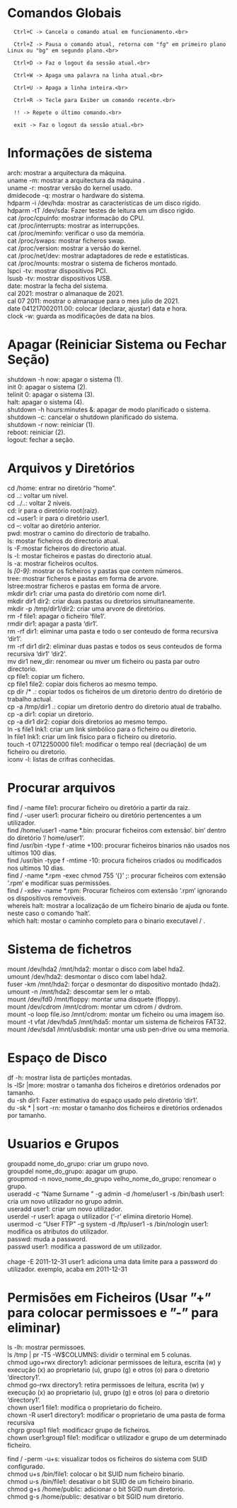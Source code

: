 # Comandos Globais

      Ctrl+C -> Cancela o comando atual em funcionamento.<br>

      Ctrl+Z -> Pausa o comando atual, retorna com "fg" em primeiro plano Linux ou "bg" em segundo plano.<br>

      Ctrl+D -> Faz o logout da sessão atual.<br>

      Ctrl+W -> Apaga uma palavra na linha atual.<br>

      Ctrl+U -> Apaga a linha inteira.<br>

      Ctrl+R -> Tecle para Exiber um comando recente.<br>

      !! -> Repete o último comando.<br>

      exit -> Faz o logout da sessão atual.<br>


# Informações de sistema

arch: mostrar a arquitectura da máquina.<br>
uname -m: mostrar a arquitectura da máquina .<br>
uname -r: mostrar versão do kernel usado.<br>
dmidecode -q: mostrar o hardware do sistema.<br>
hdparm -i /dev/hda: mostrar as características de um disco rigido.<br>
hdparm -tT /dev/sda: Fazer testes de leitura em um disco rigido.<br>
cat /proc/cpuinfo: mostrar informacão do CPU.<br>
cat /proc/interrupts: mostrar as interrupções.<br>
cat /proc/meminfo: verificar o uso da memória.<br>
cat /proc/swaps: mostrar ficheros swap.<br>
cat /proc/version: mostrar a versão do kernel.<br>
cat /proc/net/dev: mostrar adaptadores de rede e estatísticas.<br>
cat /proc/mounts: mostrar o sistema de ficheros montado.<br>
lspci -tv: mostrar dispositivos PCI.<br>
lsusb -tv: mostrar dispositivos USB.<br>
date: mostrar la fecha del sistema.<br>
cal 2021: mostrar o almanaque de 2021.<br>
cal 07 2011: mostrar o almanaque para o mes julio de 2021.<br>
date 041217002011.00: colocar (declarar, ajustar) data e hora.<br>
clock -w: guarda as modificações de data na bios.<br>

# Apagar (Reiniciar Sistema ou Fechar Seção)

shutdown -h now: apagar o sistema (1).<br>
init 0: apagar o sistema (2).<br>
telinit 0: apagar o sistema (3).<br>
halt: apagar o sistema (4).<br>
shutdown -h hours:minutes &: apagar de modo planificado o sistema.<br>
shutdown -c: cancelar o shutdown planificado do sistema.<br>
shutdown -r now: reiniciar (1).<br>
reboot: reiniciar (2).<br>
logout: fechar a seção.<br>

# Arquivos y Diretórios

cd /home: entrar no diretório “home”.<br>
cd ..: voltar um nivel.<br>
cd ../..: voltar 2 niveis.<br>
cd: ir para o diretório root(raiz).<br>
cd ~user1: ir para o diretório user1.<br>
cd –: voltar ao diretório anterior.<br>
pwd: mostrar o camino do directorio de trabalho.<br>
ls: mostar ficheiros do directorio atual.<br>
ls -F:mostar ficheiros do directorio atual.<br>
ls -l: mostar ficheiros e pastas do directorio atual.<br>
ls -a: mostrar ficheiros ocultos.<br>
ls *[0-9]*: mostrar os ficheiros y pastas que contem números.<br>
tree: mostrar ficheros e pastas em forma de arvore.<br>
lstree:mostrar ficheros e pastas em forma de arvore.<br>
mkdir dir1:  criar uma pasta do diretório com nome dir1.<br>
mkdir dir1 dir2: criar duas pastas ou diretorios simultaneamente.<br>
mkdir -p /tmp/dir1/dir2: criar uma arvore de diretórios.<br>
rm -f file1: apagar o ficheiro ‘file1’.<br>
rmdir dir1: apagar a pasta ‘dir1’.<br>
rm -rf dir1: eliminar uma pasta e todo o ser conteudo de forma recursiva ‘dir1’.<br>
rm -rf dir1 dir2: eliminar duas pastas e todos os seus conteudos de forma recursiva ‘dir1’ ‘dir2’.<br>
mv dir1 new_dir: renomear ou mver um ficheiro ou pasta par outro directorio.<br>
cp file1: copiar um fichero.<br>
cp file1 file2: copiar dois ficheros ao mesmo tempo.<br>
cp dir /* .: copiar todos os ficheiros de um diretorio dentro do diretório de trabalho actual.<br>
cp -a /tmp/dir1 .: copiar um diretorio dentro do diretorio atual de trabalho.<br>
cp -a dir1: copiar un diretorio.<br>
cp -a dir1 dir2: copiar dois diretorios ao mesmo tempo.<br>
ln -s file1 lnk1: criar um link simbólico para o ficheiro ou diretorio.<br>
ln file1 lnk1: criar um link fisico para o ficheiro ou diretorio.<br>
touch -t 0712250000 file1: modificar o tempo real (decriação) de um ficheiro ou diretorio.<br>
iconv -l: listas de crifras conhecidas.<br>


# Procurar arquivos
find / -name file1: procurar ficheiro ou diretório a partir da raiz.<br>
find / -user user1: procurar ficheiro ou diretório pertencentes a um utilizador.<br>
find /home/user1 -name *.bin: procurar ficheiros com extensão‘. bin’ dentro do diretório ‘/ home/user1’.<br>
find /usr/bin -type f -atime +100:  procurar ficheiros binarios não usados nos ultimos 100 dias.<br>
find /usr/bin -type f -mtime -10: procura ficheiros criados ou modificados nos ultimos 10 dias.<br>
find / -name *.rpm -exec chmod 755 ‘{}’ ;: procurar ficheiros com extensão ‘.rpm’ e modificar suas permissões.<br>
find / -xdev -name *.rpm: Procurar ficheiros com extensão ‘.rpm’ ignorando os dispositivos removiveis.<br>
whereis halt: mostrar a localização de um ficheiro binario de ajuda ou fonte. neste caso o comando ‘halt’.<br>
which halt: mostar o caminho completo para o binario executavel / .<br>

# Sistema de fichetros
mount /dev/hda2 /mnt/hda2: montar o disco com label hda2.<br>
umount /dev/hda2: desmontar o disco com label hda2.<br>
fuser -km /mnt/hda2: forçar o desmontar do dispositivo montado (hda2).<br>
umount -n /mnt/hda2: descomtar sem ler o mtab.<br>
mount /dev/fd0 /mnt/floppy: montar uma disquete (floppy).<br>
mount /dev/cdrom /mnt/cdrom: montar um cdrom / dvdrom.<br>
mount -o loop file.iso /mnt/cdrom: montar um ficheiro ou uma imagem iso.<br>
mount -t vfat /dev/hda5 /mnt/hda5: montar um sistema de ficheiros FAT32.<br>
mount /dev/sda1 /mnt/usbdisk: montar uma usb pen-drive ou uma memoria.<br>

# Espaço de Disco
df -h: mostrar lista de partições montadas.<br>
ls -lSr |more: mostrar o tamanha dos ficheiros e diretórios ordenados por tamanho.<br>
du -sh dir1:  Fazer estimativa do espaço usado pelo diretório ‘dir1’.<br>
du -sk * | sort -rn: mostar o tamanho dos ficheiros e diretórios ordenados por tamanho.<br>


# Usuarios e Grupos

groupadd nome_do_grupo: criar um grupo novo.<br>
groupdel nome_do_grupo: apagar um grupo.<br>
groupmod -n novo_nome_do_grupo velho_nome_do_grupo: renomear o grupo.<br>
useradd -c “Name Surname ” -g admin -d /home/user1 -s /bin/bash user1: cria um novo utilizador no grupo admin.<br>
useradd user1: criar um novo utilizador.<br>
userdel -r user1: apaga o utilizador (‘-r’ elimina  diretorio Home).<br>
usermod -c “User FTP” -g system -d /ftp/user1 -s /bin/nologin user1: modifica os atributos do utilizador.<br>
passwd: muda a password.<br>
passwd user1: modifica a password de um utilizador.<br><br>
chage -E 2011-12-31 user1: adiciona uma data limite para a password do utilizador. exemplo, acaba em 2011-12-31 <br>

# Permisões em Ficheiros (Usar ”+” para colocar permissoes e ”-” para eliminar)

ls -lh: mostrar permissoes.<br>
ls /tmp | pr -T5 -W$COLUMNS: dividir o terminal em 5 colunas.<br>
chmod ugo+rwx directory1: adicionar permissoes de leitura, escrita (w) y execução (x) ao proprietario (u), grupo (g) e otros (o) para o diretorio ‘directory1’.<br>
chmod go-rwx directory1: retira permissoes de leitura, escrita (w) y execução (x) ao proprietario (u), grupo (g) e otros (o) para o diretorio ‘directory1’.<br>
chown user1 file1: modifica o proprietario do ficheiro.<br>
chown -R user1 directory1: modificar o proprietario de uma pasta de forma recursiva<br>
chgrp group1 file1: modificacr grupo de ficheiros.<br>
chown user1:group1 file1: modificar o utilizador e grupo de um determinado ficheiro.<br>

find / -perm -u+s: visualizar todos os ficheiros do sistema com SUID configurado.<br>
chmod u+s /bin/file1: colocar o bit SUID num ficheiro binario.<br>
chmod u-s /bin/file1: desativar o bit SUID de um ficheiro binario.<br>
chmod g+s /home/public: adicionar o bit SGID num diretorio.<br>
chmod g-s /home/public: desativar o bit SGID num diretorio.<br>

